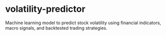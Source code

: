 # volatility-predictor
Machine learning model to predict stock volatility using financial indicators, macro signals, and backtested trading strategies.
